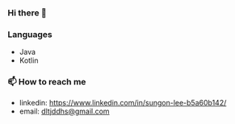 ### Hi there 👋

### Languages
- Java
- Kotlin

### 📫 How to reach me
- linkedin: https://www.linkedin.com/in/sungon-lee-b5a60b142/
- email: dltjddhs@gmail.com

<!--
**so3500/so3500** is a ✨ _special_ ✨ repository because its `README.md` (this file) appears on your GitHub profile.

Here are some ideas to get you started:

- 🔭 I’m currently working on ...
- 🌱 I’m currently learning ...
- 👯 I’m looking to collaborate on ...
- 🤔 I’m looking for help with ...
- 💬 Ask me about ...
- 📫 How to reach me: ...
- 😄 Pronouns: ...
- ⚡ Fun fact: ...
-->

